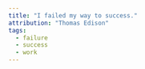 ```yaml
---
title: "I failed my way to success."
attribution: "Thomas Edison"
tags:
  - failure
  - success
  - work
---
```

